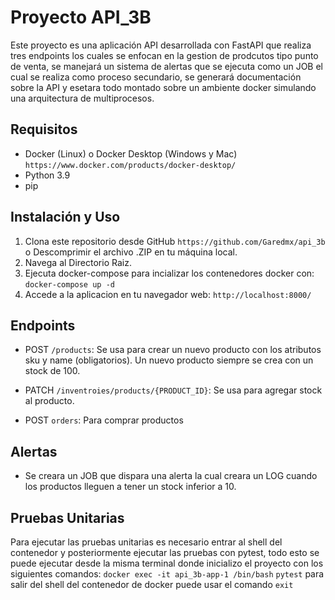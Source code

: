 # Proyecto API_3B

Este proyecto es una aplicación API desarrollada con FastAPI que realiza tres endpoints los cuales se enfocan en la gestion de prodcutos tipo punto de venta, se manejará un sistema de alertas que se ejecuta como un JOB el cual se realiza como proceso secundario, se generará documentación sobre la API y esetara todo montado sobre un ambiente docker simulando una arquitectura de multiprocesos.

## Requisitos

- Docker (Linux) o Docker Desktop (Windows y Mac) `https://www.docker.com/products/docker-desktop/`
- Python 3.9
- pip

## Instalación y Uso

1. Clona este repositorio desde GitHub `https://github.com/Garedmx/api_3b` o Descomprimir el archivo .ZIP en tu máquina local.
2. Navega al Directorio Raiz.
4. Ejecuta docker-compose para incializar los contenedores docker con: `docker-compose up -d`
5. Accede a la aplicacion en tu navegador web: `http://localhost:8000/`

## Endpoints

- POST `/products`: Se usa para crear un nuevo producto con los atributos sku y name (obligatorios). Un nuevo producto siempre se crea con un stock de 100.

- PATCH `/inventroies/products/{PRODUCT_ID}`: Se usa para agregar stock al producto.

- POST `orders`: Para comprar productos

## Alertas

- Se creara un JOB que dispara una alerta la cual creara un LOG cuando los productos lleguen a tener un stock inferior a 10.

## Pruebas Unitarias

Para ejecutar las pruebas unitarias es necesario entrar al shell del contenedor y posteriormente ejecutar las pruebas con pytest, todo esto se puede ejecutar desde la misma terminal donde inicializo el proyecto con los siguientes comandos:
`docker exec -it api_3b-app-1 /bin/bash`
`pytest`
para salir del shell del contenedor de docker puede usar el comando `exit`
